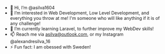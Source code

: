- 👋 Hi, I’m @asilva1604
- 👀 I’m interested in Web Development, Low Level Development, and everything you throw at me! I'm someone who will like anything if it is of any challenge!
- 🌱 I’m currently learning Laravel, to further improve my WebDev skills!
- 📫 Reach me via asilva@outlook.com, or my Instagram @alexandresilva_16
- ⚡ Fun fact: I am obessed with Sweden!

<!---
asilva1604/asilva1604 is a ✨ special ✨ repository because its `README.md` (this file) appears on your GitHub profile.
You can click the Preview link to take a look at your changes.
--->
